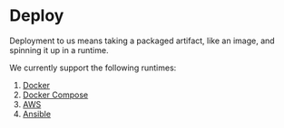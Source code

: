 # Deploy

Deployment to us means taking a packaged artifact, like an image, and spinning
it up in a runtime.

We currently support the following runtimes:
1. [Docker](deploy/docker)
2. [Docker Compose](deploy/docker-compose)
3. [AWS](deploy/aws)
4. [Ansible](deploy/ansible)
